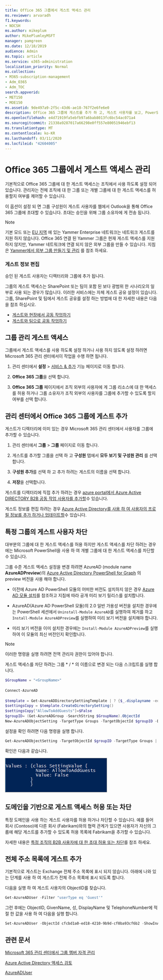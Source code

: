 ```yaml
---
title: Office 365 그룹에서 게스트 액세스 관리
ms.reviewer: arvaradh
f1.keywords:
- NOCSH
ms.author: mikeplum
author: MikePlumleyMSFT
manager: pamgreen
ms.date: 12/18/2019
audience: Admin
ms.topic: article
ms.service: o365-administration
localization_priority: Normal
ms.collection:
- M365-subscription-management
- Adm_O365
- Adm_TOC
search.appverid:
- MET150
- MOE150
ms.assetid: 9de497a9-2f5c-43d6-ae18-767f2e6fe6e0
description: Office 365 그룹에 게스트를 추가 하 고, 게스트 사용자를 보고, PowerShell을 사용 하 여 게스트 액세스를 제어 하는 방법을 알아봅니다.
ms.openlocfilehash: e4d71919fa5ebfb97a6bab8013fc6bc54ac071a4
ms.sourcegitcommit: 21338a9287017a66298e0ff557e80051946ebf13
ms.translationtype: MT
ms.contentlocale: ko-KR
ms.lasthandoff: 03/11/2020
ms.locfileid: "42604005"
---
```

# <a name="manage-guest-access-in-office-365-groups"></a>Office 365 그룹에서 게스트 액세스 관리

기본적으로 Office 365 그룹에 대 한 게스트 액세스는 조직에서 사용 하도록 설정 되어 있습니다. 관리자는 전체 조직에 대 한 그룹 또는 개별 그룹에 대 한 게스트 액세스를 허용할지 여부를 제어할 수 있습니다.

이 옵션이 설정 되 면 그룹 구성원이 게스트 사용자를 웹에서 Outlook을 통해 Office 365 그룹에 초대할 수 있습니다. 초대는 승인을 위해 그룹 소유자에 게 전송 됩니다.

> [!Note]
> 기본 모드 또는 [EU 지역](https://go.microsoft.com/fwlink/?linkid=2107357) 에 있는 Yammer Enterprise 네트워크는 네트워크 게스트를 지원 하지 않습니다.
> Office 365 연결 된 Yammer 그룹은 현재 게스트 액세스를 지원 하지 않지만, Yammer 네트워크에 연결 되지 않은 외부 그룹을 만들 수 있습니다. 지침은 [Yammer에서 외부 그룹 만들기 및 관리](https://support.office.com/article/9ccd15ce-0efc-4dc1-81bc-4a424ab6f92a.aspx) 를 참조 하세요.

### <a name="edit-guest-information"></a>게스트 정보 편집

승인 된 게스트 사용자는 디렉터리와 그룹에 추가 됩니다.

그룹의 게스트 액세스는 SharePoint 또는 팀이 포함 된 보다 광범위 한 시나리오의 일부로 사용 되는 경우가 많습니다. 이러한 서비스에는 자체 게스트 공유 설정이 있습니다. 그룹, SharePoint 및 팀에서 게스트 공유를 설정 하는 방법에 대 한 자세한 내용은 다음을 참조 하십시오.

- [게스트와 현장에서 공동 작업하기](https://docs.microsoft.com/Office365/Enterprise/collaborate-in-site)
- [게스트와 팀으로 공동 작업하기](https://docs.microsoft.com/Office365/Enterprise/collaborate-as-team)

## <a name="manage-groups-guest-access"></a>그룹 관리 게스트 액세스

그룹에서 게스트 액세스를 사용 하도록 설정 하거나 사용 하지 않도록 설정 하려면 Microsoft 365 관리 센터에서이 작업을 수행 하면 됩니다.

1. 관리 센터에서 **설정** \> <a href="https://go.microsoft.com/fwlink/p/?linkid=2053743" target="_blank">서비스 & 추가</a> 기능 페이지로 이동 합니다.

2. **Office 365 그룹**을 선택 합니다.
  
3. **Office 365 그룹** 페이지에서 조직 외부의 사용자에 게 그룹 리소스에 대 한 액세스를 허용 하거나 그룹 소유자가 조직 외부의 사용자를 그룹에 추가할 수 있도록 할지 여부를 선택 합니다.

## <a name="add-guests-to-an-office-365-group-from-the-admin-center"></a>관리 센터에서 Office 365 그룹에 게스트 추가

게스트가 디렉터리에 이미 있는 경우 Microsoft 365 관리 센터에서 사용자를 그룹에 추가할 수 있습니다.
  
1. 관리 센터에서 **그룹** > **그룹** 페이지로 이동 합니다.
  
2. 게스트를 추가할 그룹을 선택 하 고 **구성원** 탭에서 **모두 보기 및 구성원 관리** 를 선택 합니다. 
  
4. **구성원 추가**를 선택 하 고 추가 하려는 게스트의 이름을 선택 합니다.
    
5. **저장**을 선택합니다.

게스트를 디렉터리에 직접 추가 하려는 경우 [azure portal에서 Azure Active DIRECTORY B2B 공동 작업 사용자를 추가할](https://docs.microsoft.com/azure/active-directory/b2b/add-users-administrator)수 있습니다.

게스트 정보를 편집 하려는 경우 [Azure Active Directory를 사용 하 여 사용자의 프로필 정보를 추가 하거나 업데이트할](https://docs.microsoft.com/azure/active-directory/fundamentals/active-directory-users-profile-azure-portal)수 있습니다.
  
## <a name="block-guest-users-from-a-specific-group"></a>특정 그룹의 게스트 사용자 차단

대부분의 그룹에 대 한 게스트 액세스를 허용 하지만 게스트 액세스를 차단 하려는 경우에는 Microsoft PowerShell을 사용 하 여 개별 그룹에 대 한 게스트 액세스를 차단할 수 있습니다.

그룹 수준 게스트 액세스 설정을 변경 하려면 AzureAD (module name **AzureADPreview**)의 [Azure Active Directory PowerShell for Graph](https://docs.microsoft.com/powershell/azure/active-directory/install-adv2) 의 preview 버전을 사용 해야 합니다.

- 이전에 Azure AD PowerShell 모듈의 어떠한 버전도 설치하지 않은 경우 [Azure AD 모듈 설치](https://docs.microsoft.com/powershell/azure/active-directory/install-adv2?view=azureadps-2.0-preview#installing-the-azure-ad-module)를 참조하고 지침에 따라 공개 미리 보기 릴리스를 설치합니다.

- AzureAD(Azure AD PowerShell 모듈)의 2.0 일반 가용성 버전을 설치한 경우에는 PowerShell 세션에서 `Uninstall-Module AzureAD`를 실행하여 제거를 하고 `Install-Module AzureADPreview`를 실행하여 미리 보기 버전을 설치해야 합니다.

- 미리 보기 버전을 이미 설치한 경우에는 `Install-Module AzureADPreview`를 실행하여 이 모듈의 최신 버전인지 확인합니다.

> [!NOTE]
> 이러한 명령을 실행 하려면 전역 관리자 권한이 있어야 합니다. 

게스트 액세스를 차단 하려는 그룹 * / * 의 이름으로 변경 되는 다음 스크립트를 실행 합니다.

```PowerShell
$GroupName = "<GroupName>"

Connect-AzureAD

$template = Get-AzureADDirectorySettingTemplate | ? {$_.displayname -eq "group.unified.guest"}
$settingsCopy = $template.CreateDirectorySetting()
$settingsCopy["AllowToAddGuests"]=$False
$groupID= (Get-AzureADGroup -SearchString $GroupName).ObjectId
New-AzureADObjectSetting -TargetType Groups -TargetObjectId $groupID -DirectorySetting $settingsCopy
```

설정을 확인 하려면 다음 명령을 실행 합니다.

```PowerShell
Get-AzureADObjectSetting -TargetObjectId $groupID -TargetType Groups | fl Values
```

확인은 다음과 같습니다.
    
![게스트 그룹 액세스가 false로 설정 되었음을 보여 주는 PowerShell 창의 스크린샷](../../media/09ebfb4f-859f-44c3-a29e-63a59fd6ef87.png)
  
## <a name="allow-or-block-guest-access-based-on-their-domain"></a>도메인을 기반으로 게스트 액세스 허용 또는 차단

특정 도메인을 사용 하는 게스트 사용자를 허용 하거나 차단할 수 있습니다. 예를 들어 회사 (Contoso)에 다른 회사 (Fabrikam)와의 협력 관계가 있으면 사용자가 자신의 그룹에 해당 게스트를 추가할 수 있도록 허용 목록에 Fabrikam을 추가할 수 있습니다.

자세한 내용은 [특정 조직의 B2B 사용자에 대 한 초대 허용 또는 차단](https://docs.microsoft.com/azure/active-directory/b2b/allow-deny-list)를 참조 하세요.

## <a name="add-guests-to-the-global-address-list"></a>전체 주소 목록에 게스트 추가

기본적으로 게스트는 Exchange 전체 주소 목록에 표시 되지 않습니다. 아래에 나와 있는 단계를 사용 하 여 게스트가 전체 주소 목록에 표시 되도록 합니다.

다음을 실행 하 여 게스트 사용자의 ObjectID를 찾습니다.

```PowerShell
Get-AzureADUser -Filter "userType eq 'Guest'"
```

그런 후에는 ObjectID, GivenName, 성, DisplayName 및 TelephoneNumber에 적절 한 값을 사용 하 여 다음을 실행 합니다.

```PowerShell
Set-AzureADUser -ObjectId cfcbd1a0-ed18-4210-9b9d-cf0ba93cf6b2 -ShowInAddressList $true -GivenName 'Megan' -Surname 'Bowen' -DisplayName 'Megan Bowen' -TelephoneNumber '555-555-5555'
```

## <a name="related-articles"></a>관련 문서

[Microsoft 365 관리 센터에서 그룹 멤버 자격 관리](add-or-remove-members-from-groups.md)
  
[Azure Active Directory 액세스 검토](https://docs.microsoft.com/azure/active-directory/active-directory-azure-ad-controls-perform-access-review)

[AzureADUser](https://docs.microsoft.com/powershell/module/azuread/set-azureaduser)
